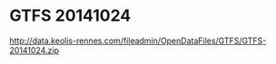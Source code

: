 GTFS 20141024
=============
http://data.keolis-rennes.com/fileadmin/OpenDataFiles/GTFS/GTFS-20141024.zip
